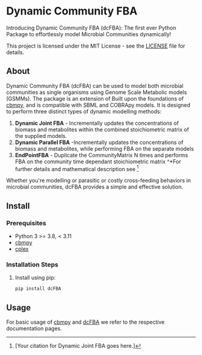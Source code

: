 # Dynamic Community FBA

Introducing Dynamic Community FBA (dcFBA): The first ever Python Package to effortlessly model Microbial Communities dynamically!

This project is licensed under the MIT License - see the [LICENSE](LICENSE) file for details.

## About

Dynamic Community FBA (dcFBA) can be used to model both microbial communities as single organisms using Genome Scale Metabolic models (GSMMs). The package is an extension of Built upon the foundations of [cbmpy](https://github.com/SystemsBioinformatics/cbmpy), 
and is compatible with SBML and COBRApy models. 
It is designed to perform three distinct types of dynamic modelling methods: 

1. **Dynamic Joint FBA** - Incrementally updates the concentrations of biomass and metabolites within the combined stoichiometric matrix of the supplied models.
2. **Dynamic Parallel FBA** -Incrementally updates the concentrations of biomass and metabolites, while performing FBA on the separate models 
3. **EndPointFBA** - Duplicate the CommunityMatrix N times and performs FBA on the community time dependant stoichiometric matrix 
^*For further details and mathematical description see [^1]

Whether you're modelling or parasitic or costly cross-feeding behaviors in microbial communities, dcFBA provides a simple and effective solution.


## Install

### Prerequisites

- Python 3 >= 3.8, < 3.11
- [cbmpy](https://github.com/SystemsBioinformatics/cbmpy)
- [cplex](https://www.ibm.com/products/ilog-cplex-optimization-studio)

### Installation Steps

1. Install using pip:

    ```bash
    pip install dcFBA
    ```

   
## Usage

For basic usage of [cbmpy](https://pythonhosted.org/cbmpy/modules_doc.html) and [dcFBA](https://dynamic-community-fba.readthedocs.io/en/latest/2_getting_started/home.html) we refer to the respective documentation pages.
[^1]: [Your citation for Dynamic Joint FBA goes here.]